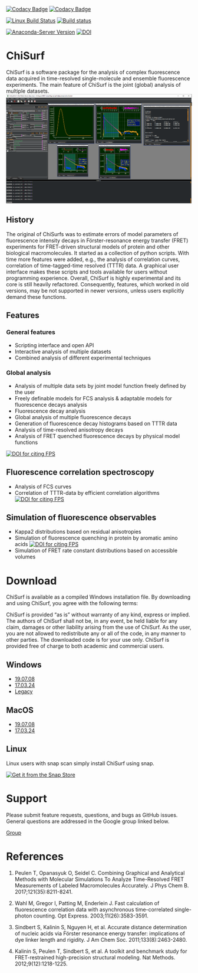 [![Codacy Badge](https://api.codacy.com/project/badge/Grade/814238f7b1a14f87821beadabc758408)](https://www.codacy.com/manual/tpeulen/ChiSurf?utm_source=github.com&amp;utm_medium=referral&amp;utm_content=Fluorescence-Tools/ChiSurf&amp;utm_campaign=Badge_Grade)
[![Codacy Badge](https://api.codacy.com/project/badge/Coverage/814238f7b1a14f87821beadabc758408)](https://www.codacy.com/manual/tpeulen/ChiSurf?utm_source=github.com&utm_medium=referral&utm_content=Fluorescence-Tools/ChiSurf&utm_campaign=Badge_Coverage)

[![Linux Build Status](https://travis-ci.org/Fluorescence-Tools/ChiSurf.svg?branch=master)](https://travis-ci.org/Fluorescence-Tools/ChiSurf)
[![Build status](https://ci.appveyor.com/api/projects/status/so2ndl1otr8ishjk?svg=true)](https://ci.appveyor.com/project/tpeulen/chisurf)

[![Anaconda-Server Version](https://anaconda.org/tpeulen/chisurf/badges/version.svg)](https://anaconda.org/tpeulen/chisurf)
[![DOI](https://zenodo.org/badge/149296509.svg)](https://zenodo.org/badge/latestdoi/149296509)


# ChiSurf

ChiSurf is a software package for the analysis of complex fluorescence data 
acquired in time-resolved single-molecule 
and ensemble fluorescence experiments. The main feature of ChiSurf is the 
joint (global) analysis of multiple datasets.
![ChiSurf GUI][1]

## History

The original of ChiSurfs was to estimate errors of model parameters of 
fluorescence intensity decays in 
Förster-resonance energy transfer (FRET) experiments for FRET-driven structural 
models of protein and other 
biological macromolecules. It started as a collection of python scripts. With 
time more features were added, e.g., 
the analysis of correlation curves, correlation of time-tagged-time resolved 
(TTTR) data. A graphical user interface 
makes these scripts and tools available for users without programming experience.
Overall, ChiSurf is highly experimental and its core is still heavily 
refactored. Consequently, features, which worked 
in old versions, may be not supported in newer versions, unless users 
explicitly demand these functions.

## Features

### General features

*  Scripting interface and open API
*  Interactive analysis of multiple datasets
*  Combined analysis of different experimental techniques

### Global analysis

*  Analysis of multiple data sets by joint model function freely defined by the user
*  Freely definable models for FCS analysis & adaptable models for fluorescence decays analysis
*  Fluorescence decay analysis
*  Global analysis of multiple fluorescence decays
*  Generation of fluorescence decay histograms based on TTTR data
*  Analysis of time-resolved anisotropy decays
*  Analysis of FRET quenched fluorescence decays by physical model functions
 
[![DOI for citing FPS](https://img.shields.io/badge/DOI-10.1021/acs.jpcb.7b03441.2222-blue.svg)](http://pubs.acs.org/doi/abs/10.1021/acs.jpcb.7b03441)

## Fluorescence correlation spectroscopy

*  Analysis of FCS curves
*  Correlation of TTTR-data by efficient correlation algorithms 
[![DOI for citing FPS](https://img.shields.io/badge/DOI-10.1364/OE.11.003583.2222-blue.svg)](https://doi.org/10.1364/OE.11.003583)

## Simulation of fluorescence observables

*  Kappa2 distributions based on residual anisotropies 
*  Simulation of fluorescence quenching in protein by aromatic amino acids 
[![DOI for citing FPS](https://img.shields.io/badge/DOI-10.1021/acs.jpcb.7b03441.2222-blue.svg)](http://pubs.acs.org/doi/abs/10.1021/acs.jpcb.7b03441)
*  Simulation of FRET rate constant distributions based on accessible volumes

# Download

ChiSurf is available as a compiled Windows installation file. By downloading and using ChiSurf, you agree with the 
following terms:

ChiSurf is provided “as is” without warranty of any kind, express or implied. The authors of ChiSurf shall not be, in 
any event, be held liable for any claim, damages or other liability arising from the use of ChiSurf. As the user, you 
are not allowed to redistribute any or all of the code, in any manner to other parties. The downloaded code is for 
your use only. ChiSurf is provided free of charge to both academic and commercial users.

## Windows

*  [19.07.08](https://github.com/Fluorescence-Tools/ChiSurf/releases/download/Stable/chisurf_19.07.09-windows.exe)
*  [17.03.24](https://github.com/Fluorescence-Tools/ChiSurf/releases/download/17.03.24/windows_17.03.24.exe)
*  [Legacy](https://drive.google.com/open?id=1GT8i_ZVnUXCIf_GBhk3TaS-T3DRhWHD2)

## MacOS

*  [19.07.08](https://github.com/Fluorescence-Tools/ChiSurf/releases/download/Stable/chisurf_19.07.08-macos.dmg)
*  [17.03.24](https://github.com/Fluorescence-Tools/ChiSurf/releases/download/17.03.24/macos_17.03.24.zip)

## Linux

Linux users with snap scan simply install ChiSurf using snap.

[![Get it from the Snap Store](https://snapcraft.io/static/images/badges/en/snap-store-white.svg)](https://snapcraft.io/chisurf)

# Support

Please submit feature requests, questions, and bugs as GitHub issues. General questions are addressed in the Google
group linked below.

[Group](https://groups.google.com/d/forum/chisurf-software)

# References

1.  Peulen T, Opanasyuk O, Seidel C. Combining Graphical and Analytical Methods with Molecular Simulations To Analyze 
Time-Resolved FRET Measurements of Labeled Macromolecules Accurately. J Phys Chem B. 2017;121(35):8211-8241.

2.  Wahl M, Gregor I, Patting M, Enderlein J. Fast calculation of fluorescence correlation data with asynchronous 
time-correlated single-photon counting. Opt Express. 2003;11(26):3583-3591.

3.  Sindbert S, Kalinin S, Nguyen H, et al. Accurate distance determination of nucleic acids via Förster resonance 
energy transfer: implications of dye linker length and rigidity. J Am Chem Soc. 2011;133(8):2463-2480.

4.  Kalinin S, Peulen T, Sindbert S, et al. A toolkit and benchmark study for FRET-restrained high-precision structural 
modeling. Nat Methods. 2012;9(12):1218-1225.

[1]: /docs/user_documentation/figures/chisurf/chisurf_gui.png "ChiSurf GUI"
